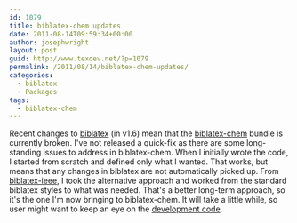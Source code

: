 ```yaml
---
id: 1079
title: biblatex-chem updates
date: 2011-08-14T09:59:34+00:00
author: josephwright
layout: post
guid: http://www.texdev.net/?p=1079
permalink: /2011/08/14/biblatex-chem-updates/
categories:
  - biblatex
  - Packages
tags:
  - biblatex-chem
---
```

Recent changes to [biblatex](http://ctan.org/pkg/biblatex) (in v1.6) mean that the [biblatex-chem](http://ctan.org/pkg/biblatex-chem) bundle is currently broken. I've not released a quick-fix as there are some long-standing issues to address in biblatex-chem. When I initially wrote the code, I started from scratch and defined only what I wanted. That works, but means that any changes in biblatex are not automatically picked up. From [biblatex-ieee](http://ctan.org/pkg/biblatex-ieee), I took the alternative approach and worked from the standard biblatex styles to what was needed. That's a better long-term approach, so it's the one I'm now bringing to biblatex-chem. It will take a little while, so user might want to keep an eye on the [development code](https://github.com/josephwright/biblatex-chem).
